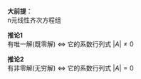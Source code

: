 **大前提**：    
n元线性齐次方程组    
    
**推论1**    
有唯一解(既零解) $\Leftrightarrow$ 它的系数行列式 $|A|\neq0$     
    
**推论2**    
有非零解(无穷解) $\Leftrightarrow$ 它的系数行列式 $|A|=0$     
